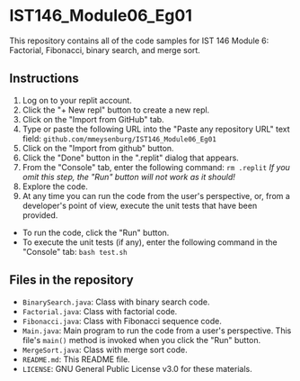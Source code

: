 # IST146_Module06_Eg01

This repository contains all of the code samples for IST 146 Module 6: 
Factorial, Fibonacci, binary search, and merge sort. 

## Instructions

1. Log on to your replit account. 
2. Click the "+ New repl" button to create a new repl. 
3. Click on the "Import from GitHub" tab. 
4. Type or paste the following URL into the "Paste any repository URL" text field: `github.com/mmeysenburg/IST146_Module06_Eg01`
5. Click on the "Import from github" button.
6. Click the "Done" button in the ".replit" dialog that appears.
7. From the "Console" tab, enter the following command: `rm .replit` *If you omit this step, the "Run" button will not work as it should!*
8. Explore the code.
9. At any time you can run the code from the user's perspective, or, from a developer's point of view, execute the unit tests that have been provided.
  * To run the code, click the "Run" button.
  * To execute the unit tests (if any), enter the following command in the "Console" tab: `bash test.sh`

## Files in the repository

* `BinarySearch.java`: Class with binary search code.
* `Factorial.java`: Class with factorial code.
* `Fibonacci.java`: Class with Fibonacci sequence code.
* `Main.java`: Main program to run the code from a user's perspective. This file's `main()` method is invoked when you click the "Run" button.
* `MergeSort.java`: Class with merge sort code.
* `README.md`: This README file.
* `LICENSE`: GNU General Public License v3.0 for these materials.
